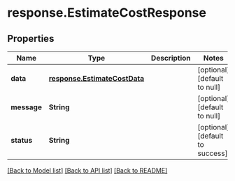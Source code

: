 # response.EstimateCostResponse
## Properties

| Name | Type | Description | Notes |
|------------ | ------------- | ------------- | -------------|
| **data** | [**response.EstimateCostData**](response.EstimateCostData.md) |  | [optional] [default to null] |
| **message** | **String** |  | [optional] [default to null] |
| **status** | **String** |  | [optional] [default to success] |

[[Back to Model list]](../README.md#documentation-for-models) [[Back to API list]](../README.md#documentation-for-api-endpoints) [[Back to README]](../README.md)

